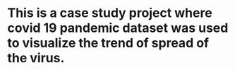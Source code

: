 # This is a case study project where covid 19 pandemic dataset was used to visualize the trend of spread of the virus.
